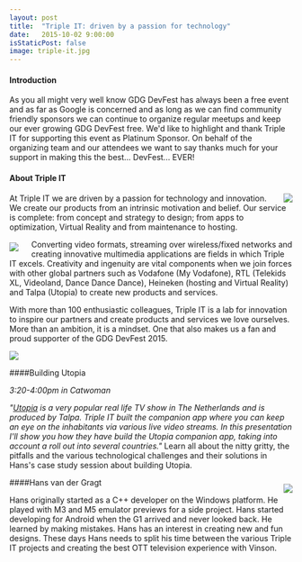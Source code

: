 ```yaml
---
layout: post
title:  "Triple IT: driven by a passion for technology"
date:   2015-10-02 9:00:00
isStaticPost: false
image: triple-it.jpg
---
```


#### Introduction

As you all might very well know GDG DevFest has always been a free event and as far as Google is concerned and as long as we can find community friendly sponsors we can continue to organize regular meetups and keep our ever growing GDG DevFest free. We'd like to highlight and thank Triple IT for supporting this event as Platinum Sponsor. On behalf of the organizing team and our attendees we want to say thanks much for your support in making this the best... DevFest... EVER!

#### About Triple IT

<img class="img-responsive" src="{{ site.baseurl }}/img/posts/TripleIT_Pand.jpg" align="right" style="padding-top:0px;padding-left:20px;margin-top:0px"> At Triple IT we are driven by a passion for technology and innovation. We create our products from an intrinsic motivation and belief. Our service is complete: from concept and strategy to design; from apps to optimization, Virtual Reality and from maintenance to hosting.

<img class="img-responsive" src="{{ site.baseurl }}/img/posts/TripleIT_Oculus.jpg" align="left" style="padding-top:5px;padding-right:20px;margin-top:0px"> Converting video formats, streaming over wireless/fixed networks and creating innovative multimedia applications are fields in which Triple IT excels. Creativity and ingenuity are vital components when we join forces with other global partners such as Vodafone (My Vodafone), RTL (Telekids XL, Videoland, Dance Dance Dance), Heineken (hosting and Virtual Reality) and Talpa (Utopia) to create new products and services. 

With more than 100 enthusiastic colleagues, Triple IT is a lab for innovation to inspire our partners and create products and services we love ourselves. More than an ambition, it is a mindset. One that also makes us a fan and proud supporter of the GDG DevFest 2015.

<img class="img-responsive" src="{{ site.baseurl }}/img/posts/TripleIT_FIFA.jpg">

####Building Utopia

*3:20-4:00pm in Catwoman*

_"<a href="http://www.utopiatv.nl">Utopia</a> is a very popular real life TV show in The Netherlands and is produced by Talpa. Triple IT built the companion app where you can keep an eye on the inhabitants via various live video streams. In this presentation I'll show you how they have build the Utopia companion app, taking into account a roll out into several countries."_ Learn all about the nitty gritty, the pitfalls and the various technological challenges and their solutions in Hans's case study session about building Utopia.

####Hans van der Gragt

<img src="{{ site.baseurl }}/img/posts/hans.jpg" align="right" style="margin-top:-20px; margin-left:10px"> Hans originally started as a C++ developer on the Windows platform. He played with M3 and M5 emulator previews for a side project. Hans started developing for Android when the G1 arrived and never looked back. He learned by making mistakes. Hans has an interest in creating new and fun designs. These days Hans needs to split his time between the various Triple IT projects and creating the best OTT television experience with Vinson.